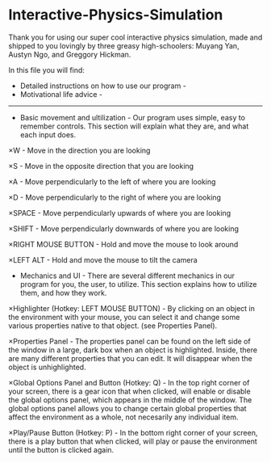 # Interactive-Physics-Simulation

Thank you for using our super cool interactive physics simulation, made and shipped to you lovingly by three greasy high-schoolers: Muyang Yan, Austyn Ngo, and Greggory Hickman.

In this file you will find:
- Detailed instructions on how to use our program -
- Motivational life advice -

----------------------

- Basic movement and ultilization -
Our program uses simple, easy to remember controls. This section will explain what they are, and what each input does.

×W - Move in the direction you are looking

×S - Move in the opposite direction that you are looking

×A - Move perpendicularly to the left of where you are looking

×D - Move perpendicularly to the right of where you are looking

×SPACE - Move perpendicularly upwards of where you are looking

×SHIFT - Move perpendicularly downwards of where you are looking

×RIGHT MOUSE BUTTON - Hold and move the mouse to look around

×LEFT ALT - Hold and move the mouse to tilt the camera

- Mechanics and UI -
There are several different mechanics in our program for you, the user, to utilize. This section explains how to utilize them, and how they work.

×Highlighter (Hotkey: LEFT MOUSE BUTTON) - By clicking on an object in the environment with your mouse, you can select it and change some various properties native to that object. (see Properties Panel).

×Properties Panel - The properties panel can be found on the left side of the window in a large, dark box when an object is highlighted. Inside, there are many different properties that you can edit. It will disappear when the object is unhighlighted.

×Global Options Panel and Button (Hotkey: Q) - In the top right corner of your screen, there is a gear icon that when clicked, will enable or disable the global options panel, which appears in the middle of the window. The global options panel allows you to change certain global properties that affect the environment as a whole, not necesarily any individual item.

×Play/Pause Button (Hotkey: P) - In the bottom right corner of your screen, there is a play button that when clicked, will play or pause the environment until the button is clicked again.


